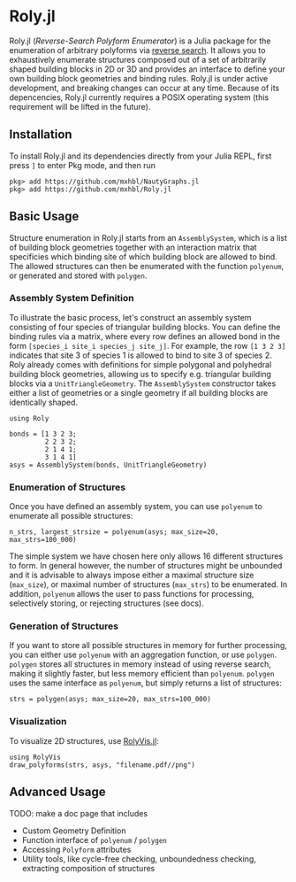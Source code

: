 # Roly.jl
Roly.jl (_Reverse-Search Polyform Enumerator_) is a Julia package for the enumeration of arbitrary polyforms via [reverse search](https://en.wikipedia.org/wiki/Reverse-search_algorithm). It allows you to exhaustively enumerate structures composed out of a set of arbitrarily shaped building blocks in 2D or 3D and provides an interface to define your own building block geometries and binding rules. Roly.jl is under active development, and breaking changes can occur at any time. Because of its depencencies, Roly.jl currently requires a POSIX operating system (this requirement will be lifted in the future).
## Installation
To install Roly.jl and its dependencies directly from your Julia REPL, first press `]` to enter Pkg mode, and then run
```
pkg> add https://github.com/mxhbl/NautyGraphs.jl
pkg> add https://github.com/mxhbl/Roly.jl
```

## Basic Usage
Structure enumeration in Roly.jl starts from an `AssemblySystem`, which is a list of building block geometries together with an interaction matrix that specificies which binding site of which building block are allowed to bind.
The allowed structures can then be enumerated with the function `polyenum`, or generated and stored with `polygen`.

### Assembly System Definition
To illustrate the basic process, let's construct an assembly system consisting of four species of triangular building blocks. You can define the binding rules via a matrix, where every row defines an allowed bond in the form `[species_i site_i species_j site_j]`. For example, the row `[1 3 2 3]` indicates that site 3 of species 1 is allowed to bind to site 3 of species 2. Roly already comes with definitions for simple polygonal and polyhedral building block geometries, allowing us to specify e.g. triangular building blocks via a `UnitTriangleGeometry`. The `AssemblySystem` constructor takes either a list of geometries or a single geometry if all building blocks are identically shaped.
```
using Roly

bonds = [1 3 2 3;
         2 2 3 2;
         2 1 4 1;
         3 1 4 1]
asys = AssemblySystem(bonds, UnitTriangleGeometry)
```

### Enumeration of Structures
Once you have defined an assembly system, you can use `polyenum` to enumerate all possible structures:
```
n_strs, largest_strsize = polyenum(asys; max_size=20, max_strs=100_000)
```
The simple system we have chosen here only allows 16 different structures to form. In general however, the number of structures might be unbounded and it is advisable to always impose either a maximal structure size (`max_size`), or maximal number of structures (`max_strs`) to be enumerated. In addition, `polyenum` allows the user to pass functions for processing, selectively storing, or rejecting structures (see docs).

### Generation of Structures
If you want to store all possible structures in memory for further processing, you can either use `polyenum` with an aggregation function, or use `polygen`. `polygen` stores all structures in memory instead of using reverse search, making it slightly faster, but less memory efficient than `polyenum`.
`polygen` uses the same interface as `polyenum`, but simply returns a list of structures:
```
strs = polygen(asys; max_size=20, max_strs=100_000)
```

### Visualization
To visualize 2D structures, use [RolyVis.jl](https://github.com/mxhbl/RolyVis.jl):
```
using RolyVis
draw_polyforms(strs, asys, "filename.pdf//png")
```

## Advanced Usage
TODO: make a doc page that includes
- Custom Geometry Definition
- Function interface of `polyenum` / `polygen`
- Accessing `Polyform` attributes
- Utility tools, like cycle-free checking, unboundedness checking, extracting composition of structures
